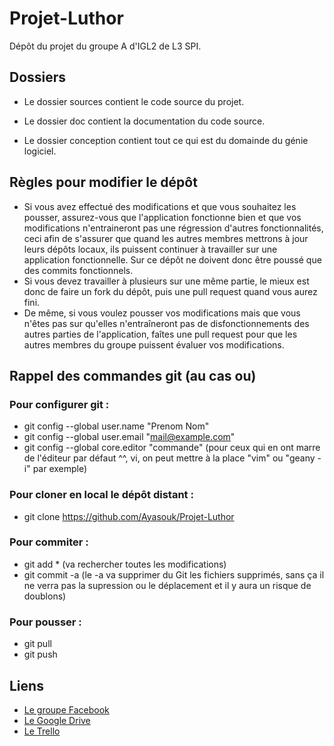 # Projet-Luthor

Dépôt du projet du groupe A d'IGL2 de L3 SPI.

## Dossiers

- Le dossier sources contient le code source du projet.

- Le dossier doc contient la documentation du code source.

- Le dossier conception contient tout ce qui est du domainde du génie logiciel.

## Règles pour modifier le dépôt

- Si vous avez effectué des modifications et que vous souhaitez les pousser, assurez-vous que l'application fonctionne bien et que vos modifications n'entraineront pas une régression d'autres fonctionnalités, ceci afin de s'assurer que quand les autres membres mettrons à jour leurs dépôts locaux, ils puissent continuer à travailler sur une application fonctionnelle.
Sur ce dépôt ne doivent donc être poussé que des commits fonctionnels.
- Si vous devez travailler à plusieurs sur une même partie, le mieux est donc de faire un fork du dépôt, puis une pull request quand vous aurez fini.
- De même, si vous voulez pousser vos modifications mais que vous n'êtes pas sur qu'elles n'entraîneront pas de disfonctionnements des autres parties de l'application, faîtes une pull request pour que les autres membres du groupe puissent évaluer vos modifications.

## Rappel des commandes git (au cas ou)

### Pour configurer git :
- git config --global user.name "Prenom Nom"
- git config --global user.email "mail@example.com"
- git config --global core.editor "commande" (pour ceux qui en ont marre de l'éditeur par défaut ^^, vi, on peut mettre à la place "vim" ou "geany -i" par exemple)

### Pour cloner en local le dépôt distant :
- git clone https://github.com/Ayasouk/Projet-Luthor

### Pour commiter :
- git add * (va rechercher toutes les modifications)
- git commit -a (le -a va supprimer du Git les fichiers supprimés, sans ça il ne verra pas la supression ou le déplacement et il y aura un risque de doublons)

### Pour pousser :
- git pull
- git push

## Liens
- [Le groupe Facebook](https://www.facebook.com/groups/1502097356762650/)
- [Le Google Drive](https://drive.google.com/drive/folders/0B-TbdcUPBFu7cTNxM1pMaTl4elU)
- [Le Trello](https://trello.com/luthorteam)